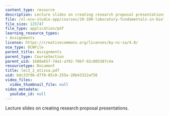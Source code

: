 ```yaml
---
content_type: resource
description: Lecture slides on creating research proposal presentations.
file: /ol-ocw-studio-app/courses/20-109-laboratory-fundamentals-in-biological-engineering-fall-2007/bdc33fd6d77885c0255e20b43322af56_lec3_2_atissa.pdf
file_size: 125747
file_type: application/pdf
learning_resource_types:
- Assignments
license: https://creativecommons.org/licenses/by-nc-sa/4.0/
ocw_type: OCWFile
parent_title: Assignments
parent_type: CourseSection
parent_uid: 1b88a657-74a1-a702-79bf-92c805387c4a
resourcetype: Document
title: lec3_2_atissa.pdf
uid: bdc33fd6-d778-85c0-255e-20b43322af56
video_files:
  video_thumbnail_file: null
video_metadata:
  youtube_id: null
---
```

Lecture slides on creating research proposal presentations.